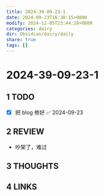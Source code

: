```yaml
---
title: 2024-39-09-23-1
date: 2024-09-23T16:38:15+0800
modify: 2024-12-05T23:44:28+0800
categories: dairy
dir: Obsidian/dairy/daily
share: true
tags: []
---
```


# 2024-39-09-23-1

## 1 TODO

- [x] 把 blog 修好 ✅ 2024-09-23

## 2 REVIEW

- 吵架了，难过

## 3 THOUGHTS

## 4 LINKS